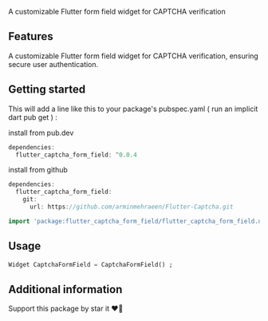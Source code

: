 <!-- 
This README describes the package. If you publish this package to pub.dev,
this README's contents appear on the landing page for your package.

For information about how to write a good package README, see the guide for
[writing package pages](https://dart.dev/guides/libraries/writing-package-pages). 

For general information about developing packages, see the Dart guide for
[creating packages](https://dart.dev/guides/libraries/create-library-packages)
and the Flutter guide for
[developing packages and plugins](https://flutter.dev/developing-packages). 
-->

A customizable Flutter form field widget for CAPTCHA verification

## Features

A customizable Flutter form field widget for CAPTCHA verification, ensuring secure user authentication.

## Getting started

This will add a line like this to your package's pubspec.yaml ( run an implicit dart pub get ) :

install from pub.dev

```dart
dependencies:
  flutter_captcha_form_field: ^0.0.4
```

install from github

```dart
dependencies:
  flutter_captcha_form_field:
    git:
      url: https://github.com/arminmehraeen/Flutter-Captcha.git
```

```dart
import 'package:flutter_captcha_form_field/flutter_captcha_form_field.dart';
```

## Usage

```dart
Widget CaptchaFormField = CaptchaFormField() ;
```

## Additional information
Support this package by star it :heart_on_fire:

